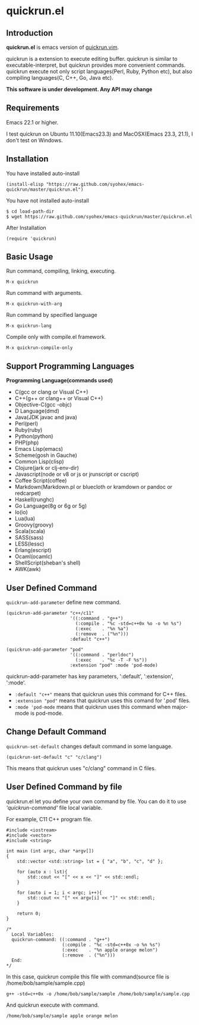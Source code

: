 quickrun.el
==================

Introduction
------------
**quickrun.el** is emacs version of [quickrun.vim](https://github.com/thinca/vim-quickrun).


quickrun is a extension to execute editing buffer.
quickrun is similar to executable-interpret, but quickrun provides more convenient
commands. quickrun execute not only script languages(Perl, Ruby, Python etc), but also
compiling languages(C, C++, Go, Java etc).


**This software is under development. Any API may change**

Requirements
------------
Emacs 22.1 or higher.


I test quickrun on Ubuntu 11.10(Emacs23.3) and MacOSX(Emacs 23.3, 21.1),
I don't test on Windows.


Installation
------------

You have installed auto-install

    (install-elisp "https://raw.github.com/syohex/emacs-quickrun/master/quickrun.el")

You have not installed auto-install

    $ cd load-path-dir
    $ wget https://raw.github.com/syohex/emacs-quickrun/master/quickrun.el

After Installation

    (require 'quickrun)


Basic Usage
-----------

Run command, compiling, linking, executing.

    M-x quickrun

Run command with arguments.

    M-x quickrun-with-arg

Run command by specified language

    M-x quickrun-lang

Compile only with compile.el framework.

    M-x quickrun-compile-only

Support Programming Languages
-----------------------------
**Programming Language(commands used)**

* C(gcc or clang or Visual C++)
* C++(g++ or clang++ or Visual C++)
* Objective-C(gcc -objc)
* D Language(dmd)
* Java(JDK javac and java)
* Perl(perl)
* Ruby(ruby)
* Python(python)
* PHP(php)
* Emacs Lisp(emacs)
* Scheme(gosh in Gauche)
* Common Lisp(clisp)
* Clojure(jark or clj-env-dir)
* Javascript(node or v8 or js or jrunscript or cscript)
* Coffee Script(coffee)
* Markdown(Markdown.pl or bluecloth or kramdown or pandoc or redcarpet)
* Haskell(runghc)
* Go Language(8g or 6g or 5g)
* Io(io)
* Lua(lua)
* Groovy(groovy)
* Scala(scala)
* SASS(sass)
* LESS(lessc)
* Erlang(escript)
* Ocaml(ocamlc)
* ShellScript(sheban's shell)
* AWK(awk)


User Defined Command
--------------------
`quickrun-add-parameter` define new command.

    (quickrun-add-parameter "c++/c11"
                            '((:command . "g++")
                              (:compile . "%c -std=c++0x %o -o %n %s")
                              (:exec    . "%n %a")
                              (:remove  . ("%n")))
                            :default "c++")

    (quickrun-add-parameter "pod"
                            '((:command . "perldoc")
                              (:exec    . "%c -T -F %s"))
                            :extension "pod" :mode 'pod-mode)

quickrun-add-parameter has key parameters, ':default', ':extension', ':mode'.

* `:default "c++"` means that quickrun uses this command for C++ files.
* `:extension "pod"` means that quickrun uses this comand for '.pod' files.
* `:mode 'pod-mode` means that quickrun uses this command when major-mode is pod-mode.


Change Default Command
----------------------
`quickrun-set-default` changes default command in some language.

    (quickrun-set-default "c" "c/clang")


This means that quickrun uses "c/clang" command in C files.


User Defined Command by file
----------------------------
quickrun.el let you define your own command by file.
You can do it to use *'quickrun-command'* file local variable.

For example, C11 C++ program file.

    #include <iostream>
    #include <vector>
    #include <string>

    int main (int argc, char *argv[])
    {
        std::vector <std::string> lst = { "a", "b", "c", "d" };

        for (auto x : lst){
            std::cout << "[" << x << "]" << std::endl;
        }

        for (auto i = 1; i < argc; i++){
            std::cout << "[" << argv[i] << "]" << std::endl;
        }

        return 0;
    }

    /*
      Local Variables:
      quickrun-command: ((:command . "g++")
                         (:compile . "%c -std=c++0x -o %n %s")
                         (:exec    . "%n apple orange melon")
                         (:remove  . ("%n")))
      End:
    */

In this case, quickrun compile this file with command(source file is /home/bob/sample/sample.cpp)

    g++ -std=c++0x -o /home/bob/sample/sample /home/bob/sample/sample.cpp

And quickrun execute with command.

    /home/bob/sample/sample apple orange melon
